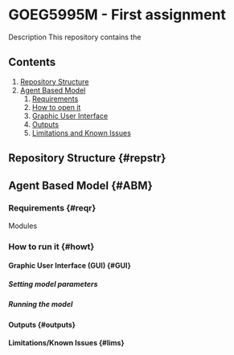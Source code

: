 # GOEG5995M - First assignment
Description
This repository contains the

## Contents
1. [Repository Structure](#repstr)
2. [Agent Based Model](#ABM)
	1. [Requirements](#reqr)
	1. [How to open it](#howt)
	2. [Graphic User Interface](#GUI)
	3. [Outputs](#outputs)
	4. [Limitations and Known Issues](#lims)

## Repository Structure {#repstr}



## Agent Based Model {#ABM}

### Requirements {#reqr}
Modules

### How to run it {#howt}
#### Graphic User Interface (GUI) {#GUI}
##### Setting model parameters
##### Running the model 
#### Outputs {#outputs}
#### Limitations/Known Issues {#lims}

